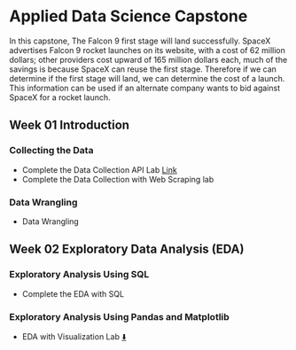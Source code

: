 # Applied Data Science Capstone
In this capstone, The Falcon 9 first stage will land successfully. SpaceX advertises Falcon 9 rocket launches on its website, with a cost of 62 million dollars; other providers cost upward of 165 million dollars each, much of the savings is because SpaceX can reuse the first stage. Therefore if we can determine if the first stage will land, we can determine the cost of a launch. This information can be used if an alternate company wants to bid against SpaceX for a rocket launch.

## Week 01 Introduction

### Collecting the Data
* Complete the Data Collection API Lab [Link](https://github.com/shivamtomershiv/IBM-Data-Science-Professional-Certificate/blob/main/10%20-%20Applied%20Data%20Science%20Capstone/Week%2001/jupyter%20labs%20spacex%20data%20collection%20api.ipynb)
* Complete the Data Collection with Web Scraping lab
### Data Wrangling
* Data Wrangling

## Week 02 Exploratory Data Analysis (EDA)

### Exploratory Analysis Using SQL
* Complete the EDA with SQL
### Exploratory Analysis Using Pandas and Matplotlib
* EDA with Visualization Lab [⬇️](https://github.com/shivamtomershiv/IBM-Data-Science-Professional-Certificate/blob/main/10%20-%20Applied%20Data%20Science%20Capstone/Week%2002/jupyter%20labs%20eda%20dataviz.ipynb)

